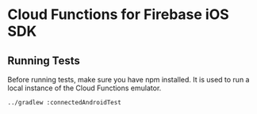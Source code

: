 # Cloud Functions for Firebase iOS SDK

## Running Tests

Before running tests, make sure you have npm installed.
It is used to run a local instance of the Cloud Functions emulator.

`../gradlew :connectedAndroidTest`